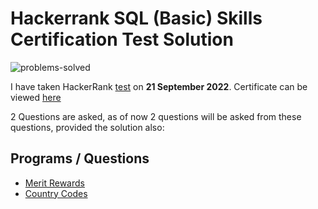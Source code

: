 # Hackerrank SQL (Basic) Skills Certification Test Solution

![problems-solved](https://img.shields.io/badge/problem%20solved-2-1f72ff.svg)

I have taken HackerRank [test](https://www.hackerrank.com/skills-verification/sql_basic) on __21 September 2022__. 
Certificate can be viewed [here](https://www.hackerrank.com/certificates/ae3cb76ed64f)

2 Questions are asked, as of now 2 questions will be asked from these questions, provided the solution also:
## Programs / Questions
- [Merit Rewards](merit-rewards.sql)
- [Country Codes](country-codes.sql)


